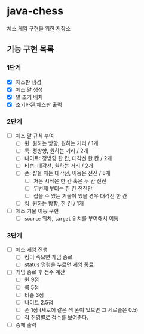 # java-chess
체스 게임 구현을 위한 저장소

## 기능 구현 목록
### 1단계
- [x] 체스판 생성
- [x] 체스 말 생성
- [x] 말 초기 배치
- [x] 초기화된 체스판 출력

### 2단계
- [ ] 체스 말 규칙 부여
    - [ ] 퀸: 원하는 방향, 원하는 거리 / 1개
    - [ ] 룩: 정방향, 원하는 거리 / 2개
    - [ ] 나이트: 정방향 한 칸, 대각선 한 칸 / 2개
    - [ ] 비숍: 대각선, 원하는 거리 / 2개
    - [ ] 폰: 잡을 때는 대각선, 이동은 전진 / 8개
        - [ ] 처음 시작은 한 칸 혹은 두 칸 전진
        - [ ] 두번째 부터는 한 칸 전진만
        - [ ] 잡을 수 있는 기물이 있을 경우 대각선 한 칸
    - [ ] 킹: 원하는 방향, 한 칸 / 1개
- [ ] 체스 기물 이동 구현
    - [ ] `source` 위치, `target` 위치를 부여해서 이동

### 3단계
- [ ] 체스 게임 진행
    - [ ] 킹이 죽으면 게임 종료
    - [ ] status 명령을 누르면 게임 종료
- [ ] 게임 종료 후 점수 계산
    - [ ] 퀸 9점
    - [ ] 룩 5점
    - [ ] 비숍 3점
    - [ ] 나이트 2.5점
    - [ ] 폰 1점 (세로에 같은 색 폰이 있으면 그 세로줄은 0.5)
    - [ ] 각 진영별로 점수를 보여준다.
- [ ] 승패 출력